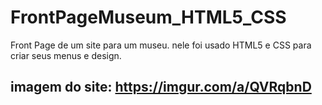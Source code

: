 # FrontPageMuseum_HTML5_CSS
Front Page de um site para um museu. nele foi usado HTML5 e CSS para criar seus menus e design.
## imagem do site: https://imgur.com/a/QVRqbnD
